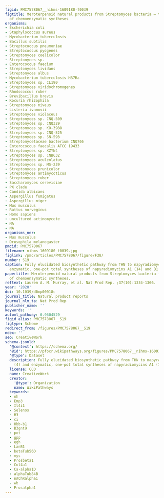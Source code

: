 ```yaml
---
figid: PMC7578067__nihms-1609180-f0039
figtitle: Meroterpenoid natural products from Streptomyces bacteria – the evolution
  of chemoenzymatic syntheses
organisms:
- Escherichia coli
- Staphylococcus aureus
- Mycobacterium tuberculosis
- Bacillus subtilis
- Streptococcus pneumoniae
- Streptococcus pyogenes
- Streptomyces coelicolor
- Streptomyces sp.
- Enterococcus faecium
- Streptomyces lividans
- Streptomyces albus
- Mycobacterium tuberculosis H37Ra
- Streptomyces sp. CL190
- Streptomyces viridochromogenes
- Rhodococcus ruber
- Brevibacillus brevis
- Kocuria rhizophila
- Streptomyces niveus
- Listeria ivanovii
- Streptomyces violaceus
- Streptomyces sp. CNQ-509
- Streptomyces sp. CNQ329
- Streptomyces sp. KO-3988
- Streptomyces sp. CNQ-525
- Streptomyces sp. SN-593
- Streptomycetaceae bacterium CNQ766
- Enterococcus faecalis ATCC 19433
- Streptomyces sp. XZYN4
- Streptomyces sp. CNB632
- Streptomyces aculeolatus
- Streptomyces sp. MS-239
- Streptomyces prunicolor
- Streptomyces antimycoticus
- Streptomyces ruber
- Saccharomyces cerevisiae
- PX clade
- Candida albicans
- Aspergillus fumigatus
- Aspergillus niger
- Mus musculus
- Rattus norvegicus
- Homo sapiens
- uncultured actinomycete
- NA
- NA
organisms_ner:
- Mus musculus
- Drosophila melanogaster
pmcid: PMC7578067
filename: nihms-1609180-f0039.jpg
figlink: /pmc/articles/PMC7578067/figure/F38/
number: S19
caption: Fully elucidated biosynthetic pathway from THN to napyradiomycin B1 (4) and
  enzymatic, one-pot total syntheses of napyradiomycins A1 (14) and B1 (4).
papertitle: Meroterpenoid natural products from Streptomyces bacteria – the evolution
  of chemoenzymatic syntheses.
reftext: Lauren A. M. Murray, et al. Nat Prod Rep. ;37(10):1334-1366.
year: '2020'
doi: 10.1039/d0np00018c
journal_title: Natural product reports
journal_nlm_ta: Nat Prod Rep
publisher_name: ''
keywords: ''
automl_pathway: 0.9604529
figid_alias: PMC7578067__S19
figtype: Scheme
redirect_from: /figures/PMC7578067__S19
ndex: ''
seo: CreativeWork
schema-jsonld:
  '@context': https://schema.org/
  '@id': https://pfocr.wikipathways.org/figures/PMC7578067__nihms-1609180-f0039.html
  '@type': Dataset
  description: Fully elucidated biosynthetic pathway from THN to napyradiomycin B1
    (4) and enzymatic, one-pot total syntheses of napyradiomycins A1 (14) and B1 (4).
  license: CC0
  name: CreativeWork
  creator:
    '@type': Organization
    name: WikiPathways
  keywords:
  - oh
  - Emp3
  - Il4i1
  - Selenos
  - H3
  - ci
  - Hbb-b1
  - B3gnt9
  - pot
  - gpp
  - egh
  - LanB1
  - betaTub56D
  - mys
  - Prosbeta1
  - Col4a1
  - Ca-alpha1D
  - alphaTub84B
  - nAChRalpha1
  - wb
  - Prosalpha1
---
```

